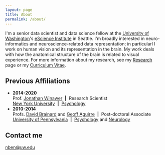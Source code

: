 ```yaml
---
layout: page
title: About
permalink: /about/
---
```


I'm a senior data scientist and data science fellow at the [University
of Washington](https://washington.edu/)'s [eScience
Institute](https://escience.washington.edu/) in Seattle. I'm broadly
interested in neuro-informatics and neuroscience-related data
representation; in particularl I work on human vision and its
representation in the brain. My work deals with how the anatomical
structure of the brain is related to visual experience. For more
information about my research, see my
[Research]({{site.baseurl}}/research/) page or my [Curriculum
Vitae]({{site.baseurl}}/cv/).

## Previous Affiliations

* **2014-2020**  
  Prof. [Jonathan Winawer](https://wp.nyu.edu/winawerlab/) &nbsp;**&#124;**&nbsp; Research Scientist  
  [New York University](https://nyu.edu) &nbsp;**&#124;**&nbsp; [Psychology](https://as.nyu.edu/psychology.html)  
* **2010-2014**  
  Profs. [David Brainard](https://color.psych.upenn.edu/) and [Geoff Aguirre](http://www.gkaguirre.com/) &nbsp;**&#124;**&nbsp; Post-doctoral Associate  
  [University of Pennsylvania](https://upenn.edu/) &nbsp;**&#124;**&nbsp; [Psychology](https://psych.upenn.edu/) and [Neurology](https://www.med.upenn.edu/neurology/)  

## Contact me

[nben@uw.edu](mailto:nben@uw.edu)
